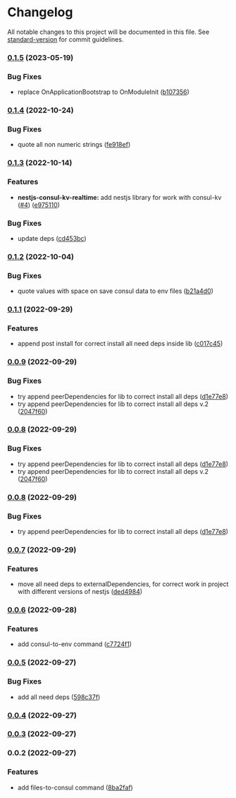 # Changelog

All notable changes to this project will be documented in this file. See [standard-version](https://github.com/conventional-changelog/standard-version) for commit guidelines.

### [0.1.5](https://github.com/i-link-pro-team/ilink/compare/v0.1.4...v0.1.5) (2023-05-19)

### Bug Fixes

- replace OnApplicationBootstrap to OnModuleInit ([b107356](https://github.com/i-link-pro-team/ilink/commit/b107356e2e6b25e58372454190dcb3924376bb57))

### [0.1.4](https://github.com/i-link-pro-team/ilink/compare/v0.1.3...v0.1.4) (2022-10-24)

### Bug Fixes

- quote all non numeric strings ([fe918ef](https://github.com/i-link-pro-team/ilink/commit/fe918efbfd1bcd7d2a0e4ee6de93c811ae986080))

### [0.1.3](https://github.com/i-link-pro-team/ilink/compare/v0.1.2...v0.1.3) (2022-10-14)

### Features

- **nestjs-consul-kv-realtime:** add nestjs library for work with consul-kv ([#4](https://github.com/i-link-pro-team/ilink/issues/4)) ([e975110](https://github.com/i-link-pro-team/ilink/commit/e9751107fc59a3e2d64f06900c4aa23eebd8eec1))

### Bug Fixes

- update deps ([cd453bc](https://github.com/i-link-pro-team/ilink/commit/cd453bcf8252f46d4c3d6beec7d6303471e2090e))

### [0.1.2](https://github.com/i-link-pro-team/ilink/compare/v0.1.1...v0.1.2) (2022-10-04)

### Bug Fixes

- quote values with space on save consul data to env files ([b21a4d0](https://github.com/i-link-pro-team/ilink/commit/b21a4d0127ec49f6b1dfa7e13d2969f42af04b89))

### [0.1.1](https://github.com/i-link-pro-team/ilink/compare/v0.0.9...v0.1.1) (2022-09-29)

### Features

- append post install for correct install all need deps inside lib ([c017c45](https://github.com/i-link-pro-team/ilink/commit/c017c453d82def657fd69a2c78801dc19e3358c9))

### [0.0.9](https://github.com/i-link-pro-team/ilink/compare/v0.0.7...v0.0.9) (2022-09-29)

### Bug Fixes

- try append peerDependencies for lib to correct install all deps ([d1e77e8](https://github.com/i-link-pro-team/ilink/commit/d1e77e88613c8551e249457abdd25c48ddf5cbcf))
- try append peerDependencies for lib to correct install all deps v.2 ([2047f60](https://github.com/i-link-pro-team/ilink/commit/2047f60b8266fe4464b79a6f900f7704d94d66c3))

### [0.0.8](https://github.com/i-link-pro-team/ilink/compare/v0.0.7...v0.0.8) (2022-09-29)

### Bug Fixes

- try append peerDependencies for lib to correct install all deps ([d1e77e8](https://github.com/i-link-pro-team/ilink/commit/d1e77e88613c8551e249457abdd25c48ddf5cbcf))
- try append peerDependencies for lib to correct install all deps v.2 ([2047f60](https://github.com/i-link-pro-team/ilink/commit/2047f60b8266fe4464b79a6f900f7704d94d66c3))

### [0.0.8](https://github.com/i-link-pro-team/ilink/compare/v0.0.7...v0.0.8) (2022-09-29)

### Bug Fixes

- try append peerDependencies for lib to correct install all deps ([d1e77e8](https://github.com/i-link-pro-team/ilink/commit/d1e77e88613c8551e249457abdd25c48ddf5cbcf))

### [0.0.7](https://github.com/i-link-pro-team/ilink/compare/v0.0.6...v0.0.7) (2022-09-29)

### Features

- move all need deps to externalDependencies, for correct work in project with different versions of nestjs ([ded4984](https://github.com/i-link-pro-team/ilink/commit/ded49844a412ce52b9cca3385bce02078c868c00))

### [0.0.6](https://github.com/i-link-pro-team/ilink/compare/v0.0.5...v0.0.6) (2022-09-28)

### Features

- add consul-to-env command ([c7724f1](https://github.com/i-link-pro-team/ilink/commit/c7724f193975a74bb757ecff13be974e7a44018e))

### [0.0.5](https://github.com/i-link-pro-team/ilink/compare/v0.0.4...v0.0.5) (2022-09-27)

### Bug Fixes

- add all need deps ([598c37f](https://github.com/i-link-pro-team/ilink/commit/598c37f85baa722f303b8c6ebdfb69590a278720))

### [0.0.4](https://github.com/i-link-pro-team/ilink/compare/v0.0.3...v0.0.4) (2022-09-27)

### [0.0.3](https://github.com/i-link-pro-team/ilink/compare/v0.0.2...v0.0.3) (2022-09-27)

### 0.0.2 (2022-09-27)

### Features

- add files-to-consul command ([8ba2faf](https://github.com/i-link-pro-team/ilink/commit/8ba2faf02207b4786d3a9195ba7db8b8852c7e29))
